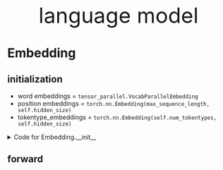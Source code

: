 <div align='center'><font size='20'> language model </font></div>

# Embedding
## initialization
- word embeddings = `tensor_parallel.VocabParallelEmbedding`
- position embeddings = `torch.nn.Embedding(max_sequence_length, self.hidden_size)`
- tokentype_embeddings = `torch.nn.Embedding(self.num_tokentypes, self.hidden_size)`
<details> 
    <summary>Code for Embedding.__init__</summary>  

```Python
def __init__(self,
                hidden_size,
                vocab_size,
                max_sequence_length,
                embedding_dropout_prob,
                init_method,
                num_tokentypes=0):
    super(Embedding, self).__init__()

    self.hidden_size = hidden_size
    self.init_method = init_method
    self.num_tokentypes = num_tokentypes

    args = get_args()

    # Word embeddings (parallel).
    self.word_embeddings = tensor_parallel.VocabParallelEmbedding(
        vocab_size, self.hidden_size,
        init_method=self.init_method,
        params_dtype=args.params_dtype,
        use_cpu_initialization=args.use_cpu_initialization,
        perform_initialization=args.perform_initialization
    )
    self._word_embeddings_key = 'word_embeddings'

    # Position embedding (serial).
    self.add_position_embedding = args.add_position_embedding
    if self.add_position_embedding:
        self.position_embeddings = torch.nn.Embedding(
            max_sequence_length, self.hidden_size)
        self._position_embeddings_key = 'position_embeddings'
        # Initialize the position embeddings.
        if args.perform_initialization:
            self.init_method(self.position_embeddings.weight)

    # Token type embedding.
    # Add this as an optional field that can be added through
    # method call so we can load a pretrain model without
    # token types and add them as needed.
    self._tokentype_embeddings_key = 'tokentype_embeddings'
    if self.num_tokentypes > 0:
        self.tokentype_embeddings = torch.nn.Embedding(self.num_tokentypes,
                                                        self.hidden_size)
        # Initialize the token-type embeddings.
        if args.perform_initialization:
            self.init_method(self.tokentype_embeddings.weight)
    else:
        self.tokentype_embeddings = None

    self.fp32_residual_connection = args.fp32_residual_connection 
    self.sequence_parallel = args.sequence_parallel
    # Embeddings dropout
    self.embedding_dropout = torch.nn.Dropout(embedding_dropout_prob)
```
</details>

## forward
